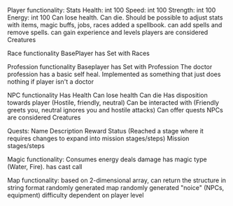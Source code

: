 
Player functionality:
Stats
Health: int 100
Speed: int 100
Strength: int 100
Energy: int 100
Can lose health.
Can die.
Should be possible to adjust stats with items, magic buffs, jobs, races
added a spellbook. can add spells and remove spells.
can gain experience and levels
players are considered Creatures

Race functionality
BasePlayer has Set with Races

Profession functionality
Baseplayer has Set with Profession
The doctor profession has a basic self heal. Implemented as something that just does nothing if player isn't a doctor

NPC functionality
Has Health
Can lose health
Can die
Has disposition towards player (Hostile, friendly, neutral)
Can be interacted with (Friendly greets you, neutral ignores you and hostile attacks)
Can offer quests
NPCs are considered Creatures

Quests:
Name
Description
Reward
Status (Reached a stage where it requires changes to expand into mission stages/steps) 
Mission stages/steps

Magic functionality:
Consumes energy
deals damage
has magic type (Water, Fire).
has cast call

Map functionality:
based on 2-dimensional array, can return the structure in string format
randomly generated map
randomly generated "noice" (NPCs, equipment)
difficulty dependent on player level
